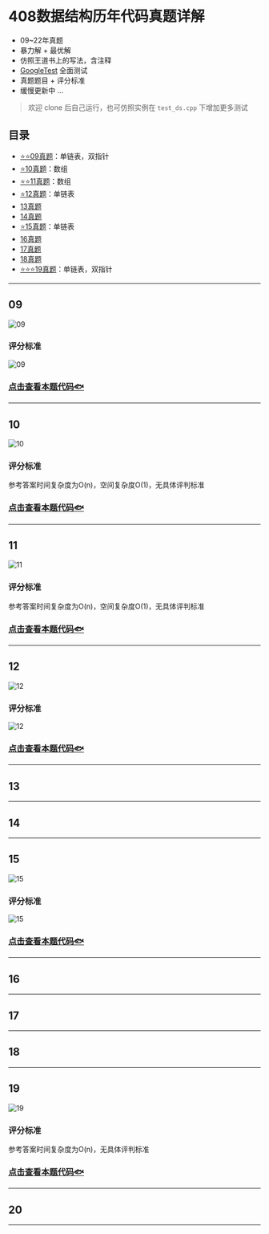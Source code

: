 # 408数据结构历年代码真题详解

- 09~22年真题
- 暴力解 + 最优解
- 仿照王道书上的写法，含注释
- [GoogleTest](https://github.com/google/googletest) 全面测试
- 真题题目 + 评分标准 
- 缓慢更新中 ...

> 欢迎 clone 后自己运行，也可仿照实例在 `test_ds.cpp` 下增加更多测试

## 目录

- [⭐⭐09真题](#09)：单链表，双指针 
- [⭐10真题](#10)：数组
- [⭐⭐11真题](#11)：数组
- [⭐12真题](#12)：单链表
- [13真题](#13)
- [14真题](#14)
- [⭐15真题](#15)：单链表
- [16真题](#16)
- [17真题](#17)
- [18真题](#18)
- [⭐⭐⭐19真题](#19)：单链表，双指针

---

## 09

![09](images/09desc.png)

### 评分标准

![09](images/09.png)

### [点击查看本题代码🐟](./09.cpp)

---

## 10

![10](images/10desc.png)

### 评分标准

参考答案时间复杂度为O(n)，空间复杂度O(1)，无具体评判标准

### [点击查看本题代码🐟](./10.cpp)

---

## 11

![11](images/11desc.png)

### 评分标准

参考答案时间复杂度为O(n)，空间复杂度O(1)，无具体评判标准

### [点击查看本题代码🐟](./11.cpp)

---
## 12

![12](images/12desc.png)

### 评分标准

![12](images/12.png)

### [点击查看本题代码🐟](./12.cpp)

---

## 13


---

## 14

---
## 15

![15](images/15desc.png)

### 评分标准

![15](images/15.png)

### [点击查看本题代码🐟](./15.cpp)

---

## 16

---

## 17

---

## 18

---
## 19

![19](images/19desc.png)

### 评分标准

参考答案时间复杂度为O(n)，无具体评判标准

### [点击查看本题代码🐟](./19.cpp)

---

## 20

---
